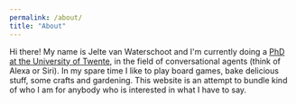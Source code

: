 ```yaml
---
permalink: /about/
title: "About"
---
```


Hi there! My name is Jelte van Waterschoot and I'm currently doing a [PhD at the University of Twente](https://people.utwente.nl/j.b.vanwaterschoot), in the field of conversational agents (think of Alexa or Siri). In my spare time I like to play board games, bake delicious stuff, some crafts and gardening. This website is an attempt to bundle kind of who I am for anybody who is interested in what I have to say.